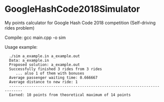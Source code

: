 
# GoogleHashCode2018Simulator
My points calculator for Google Hash Code 2018 competition (Self-driving rides problem)

Compile:
gcc main.cpp -o sim

Usage example:

      ./sim a_example.in a_example.out
      Data: a_example.in
      Proposed solution: a_example.out
      Successfully finished 3 rides from 3 rides
         ... also 1 of them with bonuses
      Average passenger waiting time: 0.666667
      Average distance to new ride: 1
      ----------------------------------------------------------------------------
      Earned: 10 points from theoretical maximum of 14 points
